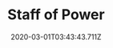 ---
templateKey: blog-post
featuredpost: false
date: 2020-03-01T03:43:43.711Z
featuredimage: /img/quest_bg5.png
imgBg: quest_bg5
title: Staff of Power
description: The Wizard is creating a staff of phenomenal power. Who knows what it's for. He needs an iridium bar to finish it.
reward: 5000 & 1 Friendship heart
tags:
  - Mail Winter 5 Year 2 Bring Wizard an Iridium Bar.
---